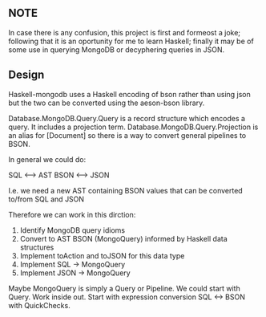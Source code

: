 
## NOTE

In case there is any confusion, this project is first and formeost a joke; following that it is an oportunity for me to learn Haskell; finally it may be of some use in querying MongoDB or decyphering queries in JSON.

## Design

Haskell-mongodb uses a Haskell encoding of bson rather than using json but the two can be converted using the aeson-bson library.

Database.MongoDB.Query.Query is a record structure which encodes a query.  It includes a projection term.
Database.MongoDB.Query.Projection is an alias for [Document] so there is a way to convert general pipelines to BSON.

In general we could do:

SQL <--> AST BSON <--> JSON

I.e. we need a new AST containing BSON values that can be converted to/from SQL and JSON

Therefore we can work in this dirction:

 1. Identify MongoDB query idioms
 2. Convert to AST BSON (MongoQuery) informed by Haskell data structures
 3. Implement toAction and toJSON for this data type
 4. Implement SQL -> MongoQuery
 4. Implement JSON -> MongoQuery

Maybe MongoQuery is simply a Query or Pipeline.  We could start with Query.
Work inside out.  Start with expression conversion SQL <-> BSON with QuickChecks.
